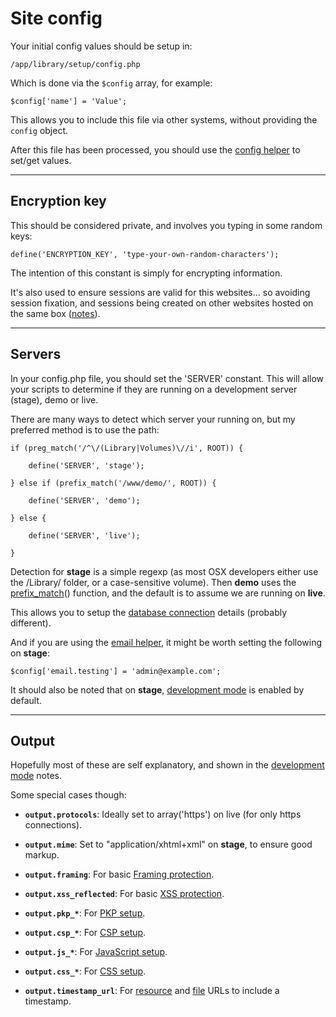 
# Site config

Your initial config values should be setup in:

	/app/library/setup/config.php

Which is done via the `$config` array, for example:

	$config['name'] = 'Value';

This allows you to include this file via other systems, without providing the `config` object.

After this file has been processed, you should use the [config helper](../../doc/helpers/config.md) to set/get values.

---

## Encryption key

This should be considered private, and involves you typing in some random keys:

	define('ENCRYPTION_KEY', 'type-your-own-random-characters');

The intention of this constant is simply for encrypting information.

It's also used to ensure sessions are valid for this websites... so avoiding session fixation, and sessions being created on other websites hosted on the same box ([notes](http://www.sitepoint.com/notes-on-php-session-security/)).

---

## Servers

In your config.php file, you should set the 'SERVER' constant. This will allow your scripts to determine if they are running on a development server (stage), demo or live.

There are many ways to detect which server your running on, but my preferred method is to use the path:

	if (preg_match('/^\/(Library|Volumes)\//i', ROOT)) {

		define('SERVER', 'stage');

	} else if (prefix_match('/www/demo/', ROOT)) {

		define('SERVER', 'demo');

	} else {

		define('SERVER', 'live');

	}

Detection for **stage** is a simple regexp (as most OSX developers either use the /Library/ folder, or a case-sensitive volume). Then **demo** uses the [prefix_match](../../doc/system/functions.md)() function, and the default is to assume we are running on **live**.

This allows you to setup the [database connection](../../doc/system/database.md) details (probably different).

And if you are using the [email helper](../../doc/helpers/email.md), it might be worth setting the following on **stage**:

	$config['email.testing'] = 'admin@example.com';

It should also be noted that on **stage**, [development mode](../../doc/setup/debug.md) is enabled by default.

---

## Output

Hopefully most of these are self explanatory, and shown in the [development mode](../../doc/setup/debug.md) notes.

Some special cases though:

- **`output.protocols`**: Ideally set to array('https') on live (for only https connections).

- **`output.mime`**: Set to "application/xhtml+xml" on **stage**, to ensure good markup.

- **`output.framing`**: For basic [Framing protection](../../doc/security/framing.md).

- **`output.xss_reflected`**: For basic [XSS protection](../../doc/security/xss.md).

- **`output.pkp_*`**: For [PKP setup](../../doc/security/pkp.md).

- **`output.csp_*`**: For [CSP setup](../../doc/security/csp.md).

- **`output.js_*`**: For [JavaScript setup](../../doc/setup/resources.md).

- **`output.css_*`**: For [CSS setup](../../doc/setup/resources.md).

- **`output.timestamp_url`**: For [resource](../../doc/setup/resources.md) and [file](../../doc/helpers/file.md) URLs to include a timestamp.
